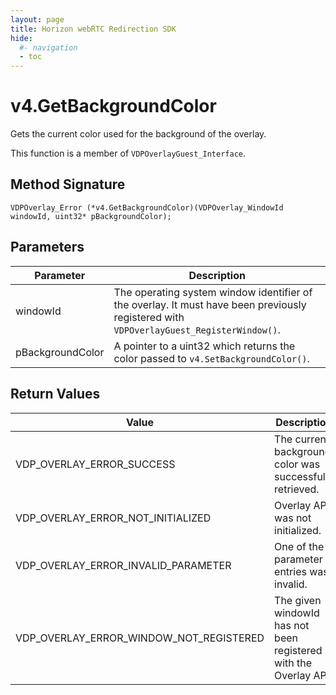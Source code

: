 ```yaml
---
layout: page
title: Horizon webRTC Redirection SDK
hide:
  #- navigation
  - toc
---
```

# v4.GetBackgroundColor

Gets the current color used for the background of the overlay.

This function is a member of `VDPOverlayGuest_Interface`.

## Method Signature
```
VDPOverlay_Error (*v4.GetBackgroundColor)(VDPOverlay_WindowId windowId, uint32* pBackgroundColor);
```

## Parameters

| Parameter | Description |
| --------- | ----------- |
| windowId | The operating system window identifier of the overlay. It must have been previously registered with `VDPOverlayGuest_RegisterWindow()`. |
| pBackgroundColor | A pointer to a uint32 which returns the color passed to `v4.SetBackgroundColor()`. |

## Return Values

| Value | Description |
| ----- | ----------- |
| VDP_OVERLAY_ERROR_SUCCESS | The current background color was successfully retrieved. |
| VDP_OVERLAY_ERROR_NOT_INITIALIZED	| Overlay API was not initialized. |
| VDP_OVERLAY_ERROR_INVALID_PARAMETER | One of the parameter entries was invalid. |
| VDP_OVERLAY_ERROR_WINDOW_NOT_REGISTERED | The given windowId has not been registered with the Overlay API. |

